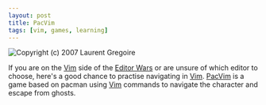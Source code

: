 ```yaml
---
layout: post
title: PacVim
tags: [vim, games, learning]
---
```

![Copyright (c) 2007 Laurent Gregoire](http://www.vim.org/images/0xbabaf000l.png)

If you are on the [Vim] side of the [Editor Wars](http://http://en.wikipedia.org/wiki/Editor_war)
or are unsure of which editor to choose,
here's a good chance to practise navigating in [Vim]. [PacVim](https://github.com/jmoon018/PacVim) is a game based on pacman
using [Vim] commands to navigate the character and escape from ghosts.


[Vim]: http://www.vim.org/
